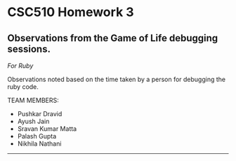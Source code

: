 # CSC510 Homework 3

## Observations from the Game of Life debugging sessions.

*For Ruby*

Observations noted based on the time taken by a person for debugging the ruby code.



TEAM MEMBERS:

* Pushkar Dravid
* Ayush Jain
* Sravan Kumar Matta
* Palash Gupta
* Nikhila Nathani


***